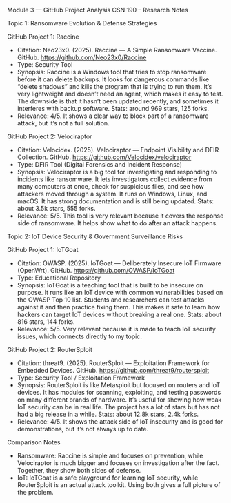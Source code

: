 Module 3 — GitHub Project Analysis
CSN 190 – Research Notes

Topic 1: Ransomware Evolution & Defense Strategies

GitHub Project 1: Raccine
- Citation: Neo23x0. (2025). Raccine — A Simple Ransomware Vaccine. GitHub. https://github.com/Neo23x0/Raccine
- Type: Security Tool
- Synopsis: Raccine is a Windows tool that tries to stop ransomware before it can delete backups. It looks for dangerous commands like “delete shadows” and kills the program that is trying to run them. It’s very lightweight and doesn’t need an agent, which makes it easy to test. The downside is that it hasn’t been updated recently, and sometimes it interferes with backup software. Stats: around 969 stars, 125 forks.
- Relevance: 4/5. It shows a clear way to block part of a ransomware attack, but it’s not a full solution.

GitHub Project 2: Velociraptor
- Citation: Velocidex. (2025). Velociraptor — Endpoint Visibility and DFIR Collection. GitHub. https://github.com/Velocidex/velociraptor
- Type: DFIR Tool (Digital Forensics and Incident Response)
- Synopsis: Velociraptor is a big tool for investigating and responding to incidents like ransomware. It lets investigators collect evidence from many computers at once, check for suspicious files, and see how attackers moved through a system. It runs on Windows, Linux, and macOS. It has strong documentation and is still being updated. Stats: about 3.5k stars, 555 forks.
- Relevance: 5/5. This tool is very relevant because it covers the response side of ransomware. It helps show what to do after an attack happens.

Topic 2: IoT Device Security & Government Surveillance Risks

GitHub Project 1: IoTGoat
- Citation: OWASP. (2025). IoTGoat — Deliberately Insecure IoT Firmware (OpenWrt). GitHub. https://github.com/OWASP/IoTGoat
- Type: Educational Repository
- Synopsis: IoTGoat is a teaching tool that is built to be insecure on purpose. It runs like an IoT device with common vulnerabilities based on the OWASP Top 10 list. Students and researchers can test attacks against it and then practice fixing them. This makes it safe to learn how hackers can target IoT devices without breaking a real one. Stats: about 816 stars, 144 forks.
- Relevance: 5/5. Very relevant because it is made to teach IoT security issues, which connects directly to my topic.

GitHub Project 2: RouterSploit
- Citation: threat9. (2025). RouterSploit — Exploitation Framework for Embedded Devices. GitHub. https://github.com/threat9/routersploit
- Type: Security Tool / Exploitation Framework
- Synopsis: RouterSploit is like Metasploit but focused on routers and IoT devices. It has modules for scanning, exploiting, and testing passwords on many different brands of hardware. It’s useful for showing how weak IoT security can be in real life. The project has a lot of stars but has not had a big release in a while. Stats: about 12.8k stars, 2.4k forks.
- Relevance: 4/5. It shows the attack side of IoT insecurity and is good for demonstrations, but it’s not always up to date.

Comparison Notes
- Ransomware: Raccine is simple and focuses on prevention, while Velociraptor is much bigger and focuses on investigation after the fact. Together, they show both sides of defense.
- IoT: IoTGoat is a safe playground for learning IoT security, while RouterSploit is an actual attack toolkit. Using both gives a full picture of the problem.
